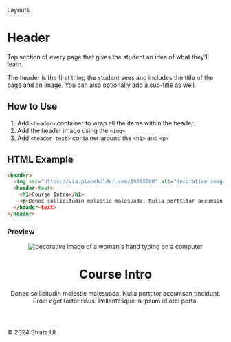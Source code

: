 <p class="section-text">Layouts</p>

# Header

Top section of every page that gives the student an idea of what they'll learn.

The header is the first thing the student sees and includes the title of the page and an image. You can also optionally add a sub-title as well.

## How to Use

1. Add `<header>` container to wrap all the items within the header.
2. Add the header image using the `<img>`
3. Add `<header-text>` container around the `<h1>` and `<p>`

## HTML Example

```html
<header>
  <img src="https://via.placeholder.com/1920X600" alt="decorative image of a woman's hand typing on a computer" />
  <header-text>
    <h1>Course Intro</h1>
    <p>Donec sollicitudin molestie malesuada. Nulla porttitor accumsan tincidunt. Proin eget tortor risus. Pellentesque in ipsum id orci porta.</p>
  </header-text>
</header>
```

### Preview

<div class="example-container">
<header>
  <img src="https://via.placeholder.com/1920X600" alt="decorative image of a woman's hand typing on a computer" />
  <header-text>
    <h1>Course Intro</h1>
    <p>Donec sollicitudin molestie malesuada. Nulla porttitor accumsan tincidunt. Proin eget tortor risus. Pellentesque in ipsum id orci porta.</p>
  </header-text>
</header>
</div>

  <div class="footer">
    <p>&copy; 2024 Strata UI</p>
  </div>
